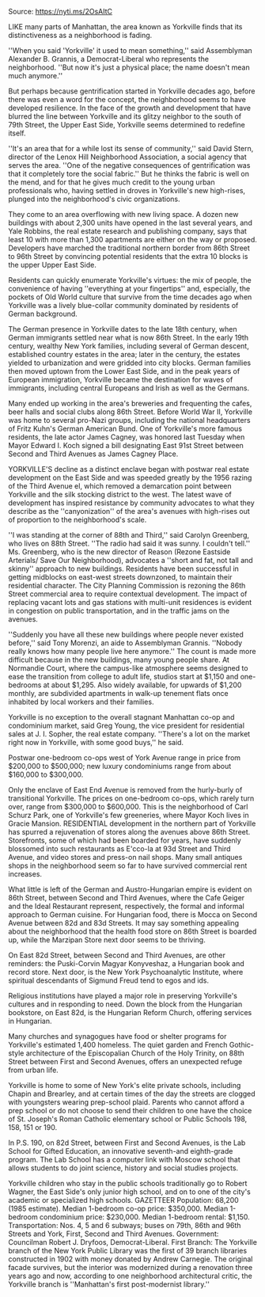 Source: https://nyti.ms/2OsAItC

LIKE many parts of Manhattan, the area known as Yorkville finds that its distinctiveness as a neighborhood is fading.

''When you said 'Yorkville' it used to mean something,'' said Assemblyman Alexander B. Grannis, a Democrat-Liberal who represents the neighborhood. ''But now it's just a physical place; the name doesn't mean much anymore.''

But perhaps because gentrification started in Yorkville decades ago, before there was even a word for the concept, the neighborhood seems to have developed resilience. In the face of the growth and development that have blurred the line between Yorkville and its glitzy neighbor to the south of 79th Street, the Upper East Side, Yorkville seems determined to redefine itself.

''It's an area that for a while lost its sense of community,'' said David Stern, director of the Lenox Hill Neighborhood Association, a social agency that serves the area. ''One of the negative consequences of gentrification was that it completely tore the social fabric.''
But he thinks the fabric is well on the mend, and for that he gives much credit to the young urban professionals who, having settled in droves in Yorkville's new high-rises, plunged into the neighborhood's civic organizations.

They come to an area overflowing with new living space. A dozen new buildings with about 2,300 units have opened in the last several years, and Yale Robbins, the real estate research and publishing company, says that least 10 with more than 1,300 apartments are either on the way or proposed. Developers have marched the traditional northern border from 86th Street to 96th Street by convincing potential residents that the extra 10 blocks is the upper Upper East Side.

Residents can quickly enumerate Yorkville's virtues: the mix of people, the convenience of having ''everything at your fingertips'' and, especially, the pockets of Old World culture that survive from the time decades ago when Yorkville was a lively blue-collar community dominated by residents of German background.

The German presence in Yorkville dates to the late 18th century, when German immigrants settled near what is now 86th Street. In the early 19th century, wealthy New York families, including several of German descent, established country estates in the area; later in the century, the estates yielded to urbanization and were gridded into city blocks. German families then moved uptown from the Lower East Side, and in the peak years of European immigration, Yorkville became the destination for waves of immigrants, including central Europeans and Irish as well as the Germans.

Many ended up working in the area's breweries and frequenting the cafes, beer halls and social clubs along 86th Street. Before World War II, Yorkville was home to several pro-Nazi groups, including the national headquarters of Fritz Kuhn's German American Bund.
One of Yorkville's more famous residents, the late actor James Cagney, was honored last Tuesday when Mayor Edward I. Koch signed a bill designating East 91st Street between Second and Third Avenues as James Cagney Place.

YORKVILLE'S decline as a distinct enclave began with postwar real estate development on the East Side and was speeded greatly by the 1956 razing of the Third Avenue el, which removed a demarcation point between Yorkville and the silk stocking district to the west. The latest wave of development has inspired resistance by community advocates to what they describe as the ''canyonization'' of the area's avenues with high-rises out of proportion to the neighborhood's scale.

''I was standing at the corner of 88th and Third,'' said Carolyn Greenberg, who lives on 88th Street. ''The radio had said it was sunny. I couldn't tell.'' Ms. Greenberg, who is the new director of Reason (Rezone Eastside Arterials/ Save Our Neighborhood), advocates a ''short and fat, not tall and skinny'' approach to new buildings. Residents have been successful in getting midblocks on east-west streets downzoned, to maintain their residential character. The City Planning Commission is rezoning the 86th Street commercial area to require contextual development. The impact of replacing vacant lots and gas stations with multi-unit residences is evident in congestion on public transportation, and in the traffic jams on the avenues.

''Suddenly you have all these new buildings where people never existed before,'' said Tony Morenzi, an aide to Assemblyman Grannis. ''Nobody really knows how many people live here anymore.'' The count is made more difficult because in the new buildings, many young people share. At Normandie Court, where the campus-like atmosphere seems designed to ease the transition from college to adult life, studios start at $1,150 and one-bedrooms at about $1,295. Also widely available, for upwards of $1,200 monthly, are subdivided apartments in walk-up tenement flats once inhabited by local workers and their families.

Yorkville is no exception to the overall stagnant Manhattan co-op and condominium market, said Greg Young, the vice president for residential sales at J. I. Sopher, the real estate company. ''There's a lot on the market right now in Yorkville, with some good buys,'' he said.

Postwar one-bedroom co-ops west of York Avenue range in price from $200,000 to $500,000; new luxury condominiums range from about $160,000 to $300,000.

Only the enclave of East End Avenue is removed from the hurly-burly of transitional Yorkville. The prices on one-bedroom co-ops, which rarely turn over, range from $300,000 to $600,000. This is the neighborhood of Carl Schurz Park, one of Yorkville's few greeneries, where Mayor Koch lives in Gracie Mansion.
RESIDENTIAL development in the northern part of Yorkville has spurred a rejuvenation of stores along the avenues above 86th Street. Storefronts, some of which had been boarded for years, have suddenly blossomed into such restaurants as E'cco-la at 93d Street and Third Avenue, and video stores and press-on nail shops. Many small antiques shops in the neighborhood seem so far to have survived commercial rent increases.

What little is left of the German and Austro-Hungarian empire is evident on 86th Street, between Second and Third Avenues, where the Cafe Geiger and the Ideal Restaurant represent, respectively, the formal and informal approach to German cuisine. For Hungarian food, there is Mocca on Second Avenue between 82d and 83d Streets. It may say something appealing about the neighborhood that the health food store on 86th Street is boarded up, while the Marzipan Store next door seems to be thriving.

On East 82d Street, between Second and Third Avenues, are other reminders: the Puski-Corvin Magyar Konyveshaz, a Hungarian book and record store. Next door, is the New York Psychoanalytic Institute, where spiritual descendants of Sigmund Freud tend to egos and ids.

Religious institutions have played a major role in preserving Yorkville's cultures and in responding to need. Down the block from the Hungarian bookstore, on East 82d, is the Hungarian Reform Church, offering services in Hungarian.

Many churches and synagogues have food or shelter programs for Yorkville's estimated 1,400 homeless. The quiet garden and French Gothic-style architecture of the Episcopalian Church of the Holy Trinity, on 88th Street between First and Second Avenues, offers an unexpected refuge from urban life.

Yorkville is home to some of New York's elite private schools, including Chapin and Brearley, and at certain times of the day the streets are clogged with youngsters wearing prep-school plaid. Parents who cannot afford a prep school or do not choose to send their children to one have the choice of St. Joseph's Roman Catholic elementary school or Public Schools 198, 158, 151 or 190.

In P.S. 190, on 82d Street, between First and Second Avenues, is the Lab School for Gifted Education, an innovative seventh-and eighth-grade program. The Lab School has a computer link with Moscow school that allows students to do joint science, history and social studies projects.

Yorkville children who stay in the public schools traditionally go to Robert Wagner, the East Side's only junior high school, and on to one of the city's academic or specialized high schools. GAZETTEER Population: 68,200 (1985 estimate). Median 1-bedroom co-op price: $350,000. Median 1-bedroom condominium price: $230,000. Median 1-bedroom rental: $1,150. Transportation: Nos. 4, 5 and 6 subways; buses on 79th, 86th and 96th Streets and York, First, Second and Third Avenues. Government: Councilman Robert J. Dryfoos, Democrat-Liberal. First Branch: The Yorkville branch of the New York Public Library was the first of 39 branch libraries constructed in 1902 with money donated by Andrew Carnegie. The original facade survives, but the interior was modernized during a renovation three years ago and now, according to one neighborhood architectural critic, the Yorkville branch is ''Manhattan's first post-modernist library.''
